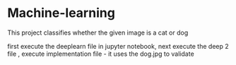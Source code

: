 # Machine-learning
This project classifies whether the given image is a cat or dog 

first execute the deeplearn file in jupyter notebook,
next execute the deep 2 file ,
execute implementation file - it uses the dog.jpg to validate
